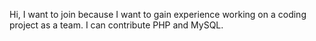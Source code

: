 Hi, I want to join because I want to gain experience working on a coding project as a team. I can contribute PHP and MySQL.